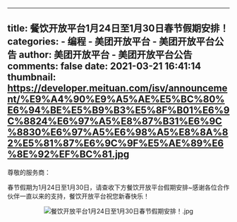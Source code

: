 
---
title: 餐饮开放平台1月24日至1月30日春节假期安排！
categories: 
    - 编程
    - 美团开放平台 - 美团开放平台公告
author: 美团开放平台 - 美团开放平台公告
comments: false
date: 2021-03-21 16:41:14
thumbnail: https://developer.meituan.com/isv/announcement/%E9%A4%90%E9%A5%AE%E5%BC%80%E6%94%BE%E5%B9%B3%E5%8F%B01%E6%9C%8824%E6%97%A5%E8%87%B31%E6%9C%8830%E6%97%A5%E6%98%A5%E8%8A%82%E5%81%87%E6%9C%9F%E5%AE%89%E6%8E%92%EF%BC%81.jpg
---

<div>   
<p>尊敬的服务商：</p><p>春节假期为1月24日至1月30日，请查收下方餐饮开放平台假期安排~感谢各位合作伙伴一直以来的支持，餐饮开放平台祝您新春快乐！</p><p style="text-align: center;"><span class="ct-image" style="width: 368px"><img alt="餐饮开放平台1月24日至1月30日春节假期安排！.jpg" data-origin="https://img.meituan.net/gwdoc/0061f45ba1172bbe7239502ad4b27bd4164383.jpg" data-small="https://img.meituan.net/gwdoc/0061f45ba1172bbe7239502ad4b27bd4164383.jpg" data-src="https://img.meituan.net/gwdoc/0061f45ba1172bbe7239502ad4b27bd4164383.jpg" data-width="368" data-height="920" src="https://developer.meituan.com/isv/announcement/%E9%A4%90%E9%A5%AE%E5%BC%80%E6%94%BE%E5%B9%B3%E5%8F%B01%E6%9C%8824%E6%97%A5%E8%87%B31%E6%9C%8830%E6%97%A5%E6%98%A5%E8%8A%82%E5%81%87%E6%9C%9F%E5%AE%89%E6%8E%92%EF%BC%81.jpg" referrerpolicy="no-referrer"></span></p>  
</div>
            